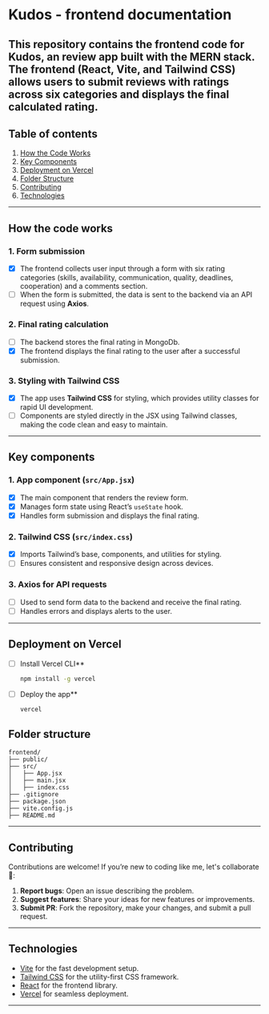 # Kudos - frontend documentation
This repository contains the frontend code for Kudos, an review app built with the MERN stack. The frontend (React, Vite, and Tailwind CSS) allows users to submit reviews with ratings     across six categories and displays the final calculated rating.
---
## Table of contents
1. [How the Code Works](#how-the-code-works)
2. [Key Components](#key-components)
3. [Deployment on Vercel](#deployment-on-vercel)
4. [Folder Structure](#folder-structure)
5. [Contributing](#contributing)
6. [Technologies](#technologies)
---
## How the code works
### 1. **Form submission**
- [x] The frontend collects user input through a form with six rating categories (skills, availability, communication, quality, deadlines, cooperation) and a comments section.
- [ ] When the form is submitted, the data is sent to the backend via an API request using **Axios**.
### 2. **Final rating calculation**
- [ ] The backend stores the final rating in MongoDb.
- [x] The frontend displays the final rating to the user after a successful submission.
### 3. **Styling with Tailwind CSS**
- [x] The app uses **Tailwind CSS** for styling, which provides utility classes for rapid UI development.
- [ ] Components are styled directly in the JSX using Tailwind classes, making the code clean and easy to maintain.
---
## Key components
### 1. **App component (`src/App.jsx`)**
- [x] The main component that renders the review form.
- [x] Manages form state using React’s `useState` hook.
- [x] Handles form submission and displays the final rating.
### 2. **Tailwind CSS (`src/index.css`)**
- [x] Imports Tailwind’s base, components, and utilities for styling.
- [ ] Ensures consistent and responsive design across devices.
### 3. **Axios for API requests**
- [ ] Used to send form data to the backend and receive the final rating.
- [ ] Handles errors and displays alerts to the user.
---
## Deployment on Vercel
- [ ] Install Vercel CLI**
  ```bash
  npm install -g vercel
  ```
- [ ] Deploy the app**
  ```bash
  vercel
  ```
## Folder structure
```
frontend/
├── public/          
├── src/
│   ├── App.jsx 
│   ├── main.jsx    
│   ├── index.css     
├── .gitignore        
├── package.json     
├── vite.config.js    
├── README.md      
```
---
## Contributing
Contributions are welcome! If you’re new to coding like me, let's collaborate👥:
1. **Report bugs**: Open an issue describing the problem.
2. **Suggest features**: Share your ideas for new features or improvements.
3. **Submit PR**: Fork the repository, make your changes, and submit a pull request.
---
## Technologies
- [Vite](https://vitejs.dev/) for the fast development setup.
- [Tailwind CSS](https://tailwindcss.com/) for the utility-first CSS framework.
- [React](https://reactjs.org/) for the frontend library.
- [Vercel](https://vercel.com/) for seamless deployment.
---
